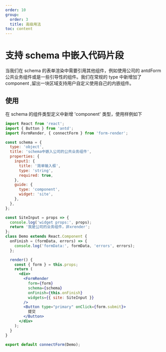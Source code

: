 ```yaml
---
order: 10
group:
  order: 3
  title: 高级用法
toc: content
---
```


# 支持 schema 中嵌入代码片段

当我们在 schema 的表单渲染中需要引用其他组件，例如使用公司的 antdForm 公共业务组件或是一些引导性的组件。我们在常规的 type 中新增加了 component ,留出一块区域支持用户自定义使用自己的内嵌组件。

## 使用

在 schema 的组件类型定义中新增 'component' 类型，使用样例如下

```jsx
import React from 'react';
import { Button } from 'antd';
import FormRender, { connectForm } from 'form-render';

const schema = {
  type: 'object',
  title: 'schema中嵌入公司的公共业务组件',
  properties: {
    input1: {
      title: '简单输入框',
      type: 'string',
      required: true,
    },
    guide: {
      type: 'component',
      widget: 'site',
    },
  },
};

const SiteInput = props => {
  console.log('widget props:', props);
  return '我是公司的业务组件，非xrender';
};
class Demo extends React.Component {
  onFinish = (formData, errors) => {
    console.log('formData:', formData, 'errors', errors);
  };

  render() {
    const { form } = this.props;
    return (
      <div>
        <FormRender
          form={form}
          schema={schema}
          onFinish={this.onFinish}
          widgets={{ site: SiteInput }}
        />
        <Button type="primary" onClick={form.submit}>
          提交
        </Button>
      </div>
    );
  }
}

export default connectForm(Demo);
```
